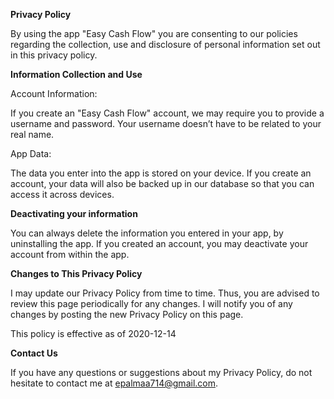 **Privacy Policy**

By using the app "Easy Cash Flow" you are consenting to our policies regarding the collection, use and disclosure of personal information set out in this privacy policy.

**Information Collection and Use**

Account Information:

	
If you create an "Easy Cash Flow" account, we may require you to provide a username and password. Your username doesn’t have to be related to your real name.

App Data:

The data you enter into the app is stored on your device. If you create an account, your data will also be backed up in our database so that you can access it across devices.

**Deactivating your information**

You can always delete the information you entered in your app, by uninstalling the app. If you created an account, you may deactivate your account from within the app.


**Changes to This Privacy Policy**

I may update our Privacy Policy from time to time. Thus, you are advised to review this page periodically for any changes. I will notify you of any changes by posting the new Privacy Policy on this page.

This policy is effective as of 2020-12-14

**Contact Us**

If you have any questions or suggestions about my Privacy Policy, do not hesitate to contact me at epalmaa714@gmail.com.
